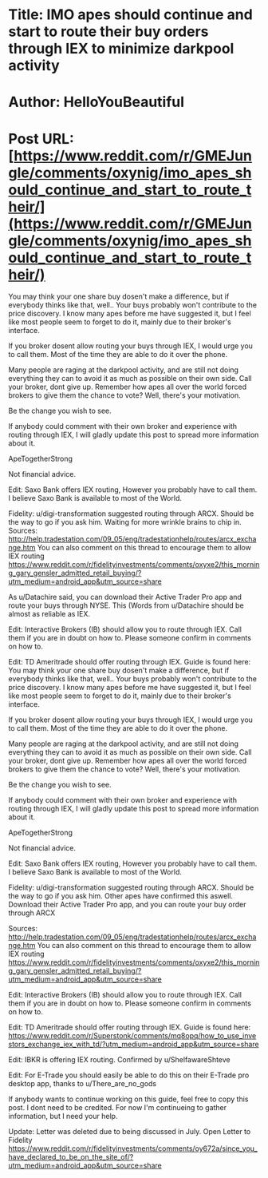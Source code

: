 # Title: IMO apes should continue and start to route their buy orders through IEX to minimize darkpool activity
# Author: HelloYouBeautiful
# Post URL: [https://www.reddit.com/r/GMEJungle/comments/oxynig/imo_apes_should_continue_and_start_to_route_their/](https://www.reddit.com/r/GMEJungle/comments/oxynig/imo_apes_should_continue_and_start_to_route_their/)


You may think your one share buy dosen't make a difference, but if everybody thinks like that, well.. Your buys probably won't contribute to the price discovery. I know many apes before me have suggested it, but I feel like most people seem to forget to do it, mainly due to their broker's interface.

If you broker dosent allow routing your buys through IEX, I would urge you to call them. Most of the time they are able to do it over the phone.

Many people are raging at the darkpool activity, and are still not doing everything they can to avoid it as much as possible on their own side. Call your broker, dont give up. Remember how apes all over the world forced brokers to give them the chance to vote? Well, there's your motivation.

Be the change you wish to see. 

If anybody could comment with their own broker and experience with routing through IEX, I will gladly update this post to spread more information about it.

ApeTogetherStrong

Not financial advice.


Edit: 
Saxo Bank offers IEX routing, However you probably have to call them. I believe Saxo Bank is available to most of the World.

Fidelity: u/digi-transformation suggested routing through ARCX. Should be the way to go if you ask him. Waiting for more wrinkle brains to chip in. Sources: http://help.tradestation.com/09_05/eng/tradestationhelp/routes/arcx_exchange.htm
You can also comment on this thread to encourage them to allow IEX routing https://www.reddit.com/r/fidelityinvestments/comments/oxyxe2/this_morning_gary_gensler_admitted_retail_buying/?utm_medium=android_app&utm_source=share

As u/Datachire said, you can download their Active Trader Pro app and route your buys through NYSE. This (Words from u/Datachire should be almost as reliable as IEX.

Edit: Interactive Brokers (IB) should allow you to route through IEX. Call them if you are in doubt on how to.
Please someone confirm in comments on how to.

Edit: TD Ameritrade should offer routing through IEX. Guide is found here: You may think your one share buy dosen't make a difference, but if everybody thinks like that, well.. Your buys probably won't contribute to the price discovery. I know many apes before me have suggested it, but I feel like most people seem to forget to do it, mainly due to their broker's interface.

If you broker dosent allow routing your buys through IEX, I would urge you to call them. Most of the time they are able to do it over the phone.

Many people are raging at the darkpool activity, and are still not doing everything they can to avoid it as much as possible on their own side. Call your broker, dont give up. Remember how apes all over the world forced brokers to give them the chance to vote? Well, there's your motivation.

Be the change you wish to see. 

If anybody could comment with their own broker and experience with routing through IEX, I will gladly update this post to spread more information about it.

ApeTogetherStrong

Not financial advice.


Edit: 
Saxo Bank offers IEX routing, However you probably have to call them. I believe Saxo Bank is available to most of the World.

Fidelity: u/digi-transformation suggested routing through ARCX. Should be the way to go if you ask him. Other apes have confirmed this aswell.
Download their Active Trader Pro app, and you can route your buy order through ARCX

Sources: http://help.tradestation.com/09_05/eng/tradestationhelp/routes/arcx_exchange.htm
You can also comment on this thread to encourage them to allow IEX routing https://www.reddit.com/r/fidelityinvestments/comments/oxyxe2/this_morning_gary_gensler_admitted_retail_buying/?utm_medium=android_app&utm_source=share

Edit: Interactive Brokers (IB) should allow you to route through IEX. Call them if you are in doubt on how to.
Please someone confirm in comments on how to.

Edit: TD Ameritrade should offer routing through IEX. 
Guide is found here: https://www.reddit.com/r/Superstonk/comments/mq8opq/how_to_use_investors_exchange_iex_with_td/?utm_medium=android_app&utm_source=share

Edit: IBKR is offering IEX routing. Confirmed by u/ShelfawareShteve

Edit: For E-Trade you should easily be able to do this on their E-Trade pro desktop app, thanks to u/There_are_no_gods

If anybody wants to continue working on this guide, feel free to copy this post. I dont need to be credited. For now I'm continueing to gather information, but I need your help.

Update: Letter was deleted due to being discussed in July.
Open Letter to Fidelity https://www.reddit.com/r/fidelityinvestments/comments/oy672a/since_you_have_declared_to_be_on_the_site_of/?utm_medium=android_app&utm_source=share